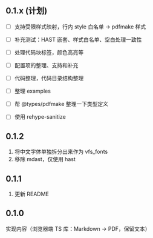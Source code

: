 ## 0.1.x (计划)

- [ ] 支持受限样式映射，行内 style 白名单 → pdfmake 样式
- [ ] 补充测试：HAST 嵌套、样式白名单、空白处理一致性
- [ ] 处理代码块标签，颜色高亮等
- [ ] 配置项的整理、支持和补充
- [ ] 代码整理，代码目录结构整理
- [ ] 整理 examples
- [ ] 帮 @types/pdfmake 整理一下类型定义
- [ ] 使用 rehype-sanitize


## 0.1.2

1. 将中文字体单独拆分出来作为 vfs_fonts
2. 移除 mdast，仅使用 hast


## 0.1.1

1. 更新 README


## 0.1.0

实现内容（浏览器端 TS 库：Markdown → PDF，保留文本）

